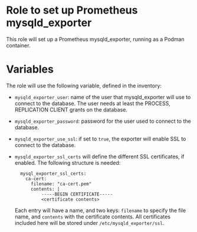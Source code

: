 Role to set up Prometheus mysqld_exporter
=========================================

This role will set up a Prometheus mysqld_exporter, running as a Podman
container.

# Variables

The role will use the following variable, defined in the inventory:

* `mysqld_exporter_user`: name of the user that mysqld_exporter will use to
  connect to the database. The user needs at least the PROCESS, REPLICATION CLIENT
  grants on the database.

* `mysqld_exporter_password`: password for the user used to connect to the
  database.

* `mysqld_exporter_use_ssl`: if set to `true`, the exporter will enable SSL
  to connect to the database.

* `mysqld_exporter_ssl_certs` will define the different SSL certificates, if enabled.
  The following structure is needed:

        mysql_exporter_ssl_certs:
          ca-cert:
            filename: "ca-cert.pem"
            contents: |
                -----BEGIN CERTIFICATE-----
                <certificate contents>

  Each entry will have a name, and two keys: `filename` to specify the file
  name, and `contents` with the certificate contents. All certificates included
  here will be stored under `/etc/mysqld_exporter/ssl`.
